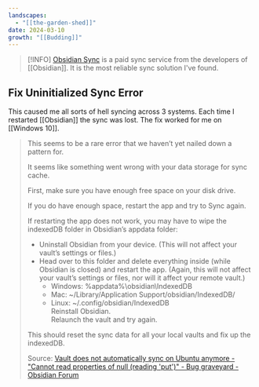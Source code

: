 ```yaml
---
landscapes:
  - "[[the-garden-shed]]"
date: 2024-03-10
growth: "[[Budding]]"
---
```

> [!INFO] [Obsidian Sync](https://obsidian.md/sync) is a paid sync service from the developers of [[Obsidian]]. It is the most reliable sync solution I've found.
## Fix Uninitialized Sync Error

This caused me all sorts of hell syncing across 3 systems. Each time I restarted [[Obsidian]] the sync was lost. The fix worked for me on [[Windows 10]].

> This seems to be a rare error that we haven’t yet nailed down a pattern for.
> 
> It seems like something went wrong with your data storage for sync cache.
> 
> First, make sure you have enough free space on your disk drive.
> 
> If you do have enough space, restart the app and try to Sync again.
> 
> If restarting the app does not work, you may have to wipe the indexedDB folder in Obsidian’s appdata folder:
> 
> - Uninstall Obsidian from your device. (This will not affect your vault’s settings or files.)
> - Head over to this folder and delete everything inside (while Obsidian is closed) and restart the app. (Again, this will not affect your vault’s settings or files, nor will it affect your remote vault.)
>     - Windows: %appdata%\obsidian\IndexedDB
>     - Mac: ~/Library/Application Support/obsidian/IndexedDB/
>     - Linux: ~/.config/obsidian/IndexedDB  
>         Reinstall Obsidian.  
>         Relaunch the vault and try again.
> 
> This should reset the sync data for all your local vaults and fix up the indexedDB.
>
> Source: [Vault does not automatically sync on Ubuntu anymore - "Cannot read properties of null (reading 'put')" - Bug graveyard - Obsidian Forum](https://forum.obsidian.md/t/vault-does-not-automatically-sync-on-ubuntu-anymore-cannot-read-properties-of-null-reading-put/51607/6?u=dcb)

